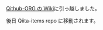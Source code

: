 [Qithub-ORG の Wiki](https://github.com/Qithub-BOT/Qithub-ORG/wiki/%E3%81%93%E3%81%AE-BOT-%E3%81%AE%E6%A9%9F%E8%83%BD%E3%81%AB%E3%81%A4%E3%81%84%E3%81%A6)に引っ越しました。

後日 Qiita-items repo に移動されます。
